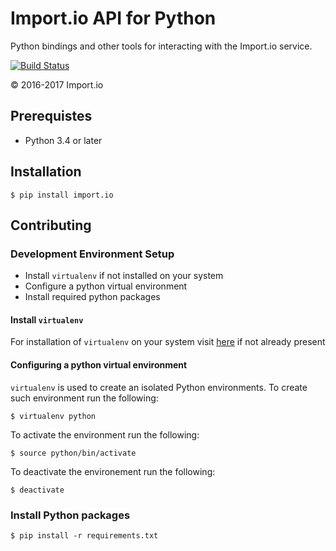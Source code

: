 Import.io API for Python
========================

Python bindings and other tools for interacting with the Import.io service.

[![Build Status](https://travis-ci.org/dgwartney-io/import-io-api-python.svg?branch=master)](https://travis-ci.org/dgwartney-io/import-io-api-python)

© 2016-2017 Import.io

Prerequistes
------------

- Python 3.4 or later

Installation
------------

```
$ pip install import.io
```

Contributing
------------

### Development Environment Setup

- Install `virtualenv` if not installed on your system
- Configure a python virtual environment
- Install required python packages

#### Install `virtualenv`

For installation of `virtualenv` on your system visit [here](https://virtualenv.pypa.io/en/stable/installation/)
if not already present

#### Configuring a python virtual environment

`virtualenv` is used to create an isolated Python environments. To create such environment run the following:

```
$ virtualenv python
```

To activate the environment run the following:

```
$ source python/bin/activate
```

To deactivate the environement run the following:

```
$ deactivate
```

### Install Python packages

```
$ pip install -r requirements.txt
```
